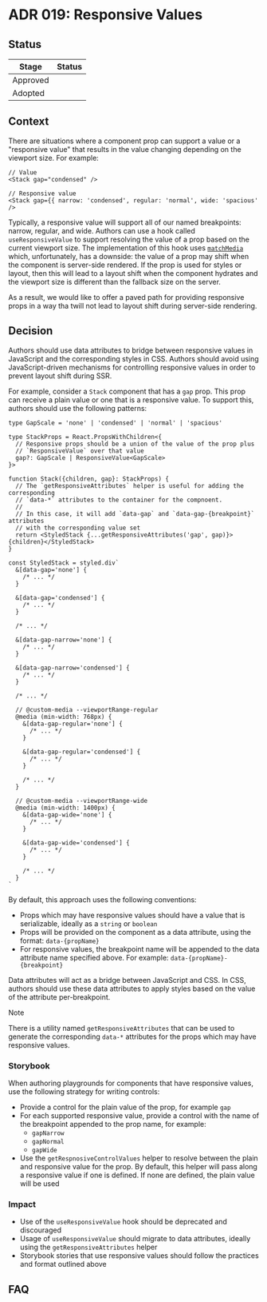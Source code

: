 # ADR 019: Responsive Values

## Status

| Stage    | Status |
| -------- | ------ |
| Approved |        |
| Adopted  |        |

## Context

There are situations where a component prop can support a value or a "responsive
value" that results in the value changing depending on the viewport size. For
example:

```tsx
// Value
<Stack gap="condensed" />

// Responsive value
<Stack gap={{ narrow: 'condensed', regular: 'normal', wide: 'spacious' />
```

Typically, a responsive value will support all of our named breakpoints: narrow,
regular, and wide. Authors can use a hook called `useResponsiveValue` to support
resolving the value of a prop based on the current viewport size. The
implementation of this hook uses [`matchMedia`](https://developer.mozilla.org/en-US/docs/Web/API/Window/matchMedia)
which, unfortunately, has a downside: the value of a prop may shift when the
component is server-side rendered. If the prop is used for styles or layout, then this will lead to a layout shift
when the component hydrates and the viewport size is different than the fallback
size on the server.

As a result, we would like to offer a paved path for providing responsive props
in a way tha twill not lead to layout shift during server-side rendering.

## Decision

Authors should use data attributes to bridge between responsive values in
JavaScript and the corresponding styles in CSS. Authors should avoid using
JavaScript-driven mechanisms for controlling responsive values in order to
prevent layout shift during SSR.

For example, consider a `Stack` component that has a `gap` prop. This prop can
receive a plain value or one that is a responsive value. To support this,
authors should use the following patterns:

```tsx
type GapScale = 'none' | 'condensed' | 'normal' | 'spacious'

type StackProps = React.PropsWithChildren<{
  // Responsive props should be a union of the value of the prop plus
  // `ResponsiveValue` over that value
  gap?: GapScale | ResponsiveValue<GapScale>
}>

function Stack({children, gap}: StackProps) {
  // The `getResponsiveAttributes` helper is useful for adding the corresponding
  // `data-*` attributes to the container for the compnoent.
  //
  // In this case, it will add `data-gap` and `data-gap-{breakpoint}` attributes
  // with the corresponding value set
  return <StyledStack {...getResponsiveAttributes('gap', gap)}>{children}</StyledStack>
}

const StyledStack = styled.div`
  &[data-gap='none'] {
    /* ... */
  }

  &[data-gap='condensed'] {
    /* ... */
  }

  /* ... */

  &[data-gap-narrow='none'] {
    /* ... */
  }

  &[data-gap-narrow='condensed'] {
    /* ... */
  }

  /* ... */

  // @custom-media --viewportRange-regular
  @media (min-width: 768px) {
    &[data-gap-regular='none'] {
      /* ... */
    }

    &[data-gap-regular='condensed'] {
      /* ... */
    }

    /* ... */
  }

  // @custom-media --viewportRange-wide
  @media (min-width: 1400px) {
    &[data-gap-wide='none'] {
      /* ... */
    }

    &[data-gap-wide='condensed'] {
      /* ... */
    }

    /* ... */
  }
`
```

By default, this approach uses the following conventions:

- Props which may have responsive values should have a value that is
  serializable, ideally as a `string` or `boolean`
- Props will be provided on the component as a data attribute, using the format:
  `data-{propName}`
- For responsive values, the breakpoint name will be appended to the data
  attribute name specified above. For example: `data-{propName}-{breakpoint}`

Data attributes will act as a bridge between JavaScript and CSS. In CSS, authors
should use these data attributes to apply styles based on the value of the
attribute per-breakpoint.

> [!NOTE]
> There is a utility named `getResponsiveAttributes` that can be used to generate
> the corresponding `data-*` attributes for the props which may have responsive
> values.

### Storybook

When authoring playgrounds for components that have responsive values, use
the following strategy for writing controls:

- Provide a control for the plain value of the prop, for example `gap`
- For each supported responsive value, provide a control with the name of the
  breakpoint appended to the prop name, for example:
  - `gapNarrow`
  - `gapNormal`
  - `gapWide`
- Use the `getRespnosiveControlValues` helper to resolve between the plain and
  responsive value for the prop. By default, this helper will pass along a
  responsive value if one is defined. If none are defined, the plain value will
  be used

### Impact

- Use of the `useResponsiveValue` hook should be deprecated and discouraged
- Usage of `useResponsiveValue` should migrate to data attributes, ideally using
  the `getResponsiveAttributes` helper
- Storybook stories that use responsive values should follow the practices
  and format outlined above

## FAQ
